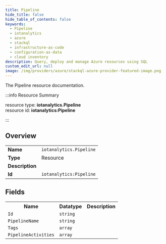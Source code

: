 ```yaml
---
title: Pipeline
hide_title: false
hide_table_of_contents: false
keywords:
  - Pipeline
  - iotanalytics
  - azure
  - stackql
  - infrastructure-as-code
  - configuration-as-data
  - cloud inventory
description: Query, deploy and manage Azure resources using SQL
custom_edit_url: null
image: /img/providers/azure/stackql-azure-provider-featured-image.png
---
```

The Pipeline resource documentation.

:::info Resource Summary

<div class="row">
<div class="providerDocColumn">
<span>resource type:&nbsp;<b>iotanalytics.Pipeline</b></span><br />
<span>resource id:&nbsp;<b>iotanalytics:Pipeline</b></span><br />
</div>
</div>

:::

## Overview
<table><tbody>
<tr><td><b>Name</b></td><td><code>iotanalytics.Pipeline</code></td></tr>
<tr><td><b>Type</b></td><td>Resource</td></tr>
<tr><td><b>Description</b></td><td></td></tr>
<tr><td><b>Id</b></td><td><code>iotanalytics:Pipeline</code></td></tr>
</tbody></table>

## Fields
<table><tbody>
<tr><th>Name</th><th>Datatype</th><th>Description</th></tr>
<tr><td><code>Id</code></td><td><code>string</code></td><td></td></tr><tr><td><code>PipelineName</code></td><td><code>string</code></td><td></td></tr><tr><td><code>Tags</code></td><td><code>array</code></td><td></td></tr><tr><td><code>PipelineActivities</code></td><td><code>array</code></td><td></td></tr>
</tbody></table>